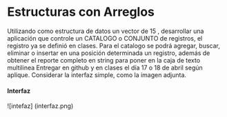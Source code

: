 # Estructuras con Arreglos
Utilizando como estructura de datos un vector de 15 , desarrollar una aplicación que controle un CATALOGO o CONJUNTO de registros, el registro ya se definió en clases. Para el catalogo se podrá agregar, buscar, eliminar o insertar en una posición determinada un registro, además de obtener el reporte completo en string para poner en la caja de texto multilinea
Entregar en github y en clases el día 17 o 18 de abril según aplique.
Considerar la interfaz simple, como la imagen adjunta.

#### Interfaz
![intefaz] (interfaz.png)